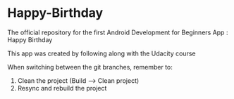 # Happy-Birthday
The official repository for the first Android Development for Beginners App : Happy Birthday

This app was created by following along with the Udacity course

When switching between the git branches, remember to:
1) Clean the project (Build --> Clean project)
2) Resync and rebuild the project

